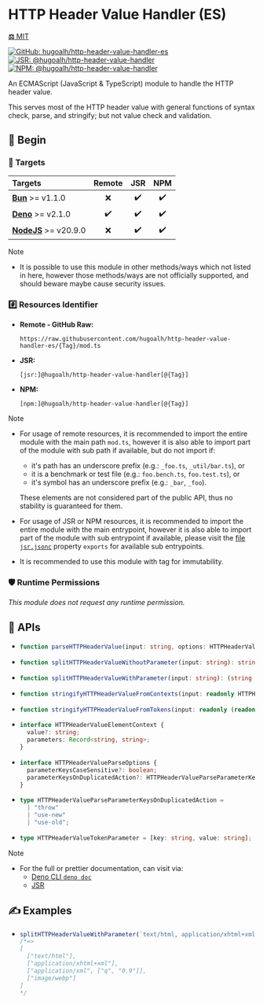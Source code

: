 # HTTP Header Value Handler (ES)

[**⚖️** MIT](./LICENSE.md)

[![GitHub: hugoalh/http-header-value-handler-es](https://img.shields.io/github/v/release/hugoalh/http-header-value-handler-es?label=hugoalh/http-header-value-handler-es&labelColor=181717&logo=github&logoColor=ffffff&sort=semver&style=flat "GitHub: hugoalh/http-header-value-handler-es")](https://github.com/hugoalh/http-header-value-handler-es)
[![JSR: @hugoalh/http-header-value-handler](https://img.shields.io/jsr/v/@hugoalh/http-header-value-handler?label=@hugoalh/http-header-value-handler&labelColor=F7DF1E&logo=jsr&logoColor=000000&style=flat "JSR: @hugoalh/http-header-value-handler")](https://jsr.io/@hugoalh/http-header-value-handler)
[![NPM: @hugoalh/http-header-value-handler](https://img.shields.io/npm/v/@hugoalh/http-header-value-handler?label=@hugoalh/http-header-value-handler&labelColor=CB3837&logo=npm&logoColor=ffffff&style=flat "NPM: @hugoalh/http-header-value-handler")](https://www.npmjs.com/package/@hugoalh/http-header-value-handler)

An ECMAScript (JavaScript & TypeScript) module to handle the HTTP header value.

This serves most of the HTTP header value with general functions of syntax check, parse, and stringify; but not value check and validation.

## 🔰 Begin

### 🎯 Targets

| **Targets** | **Remote** | **JSR** | **NPM** |
|:--|:-:|:-:|:-:|
| **[Bun](https://bun.sh/)** >= v1.1.0 | ❌ | ✔️ | ✔️ |
| **[Deno](https://deno.land/)** >= v2.1.0 | ✔️ | ✔️ | ✔️ |
| **[NodeJS](https://nodejs.org/)** >= v20.9.0 | ❌ | ✔️ | ✔️ |

> [!NOTE]
> - It is possible to use this module in other methods/ways which not listed in here, however those methods/ways are not officially supported, and should beware maybe cause security issues.

### #️⃣ Resources Identifier

- **Remote - GitHub Raw:**
  ```
  https://raw.githubusercontent.com/hugoalh/http-header-value-handler-es/{Tag}/mod.ts
  ```
- **JSR:**
  ```
  [jsr:]@hugoalh/http-header-value-handler[@{Tag}]
  ```
- **NPM:**
  ```
  [npm:]@hugoalh/http-header-value-handler[@{Tag}]
  ```

> [!NOTE]
> - For usage of remote resources, it is recommended to import the entire module with the main path `mod.ts`, however it is also able to import part of the module with sub path if available, but do not import if:
>
>   - it's path has an underscore prefix (e.g.: `_foo.ts`, `_util/bar.ts`), or
>   - it is a benchmark or test file (e.g.: `foo.bench.ts`, `foo.test.ts`), or
>   - it's symbol has an underscore prefix (e.g.: `_bar`, `_foo`).
>
>   These elements are not considered part of the public API, thus no stability is guaranteed for them.
> - For usage of JSR or NPM resources, it is recommended to import the entire module with the main entrypoint, however it is also able to import part of the module with sub entrypoint if available, please visit the [file `jsr.jsonc`](./jsr.jsonc) property `exports` for available sub entrypoints.
> - It is recommended to use this module with tag for immutability.

### 🛡️ Runtime Permissions

*This module does not request any runtime permission.*

## 🧩 APIs

- ```ts
  function parseHTTPHeaderValue(input: string, options: HTTPHeaderValueParseOptions = {}): HTTPHeaderValueElementContext[];
  ```
- ```ts
  function splitHTTPHeaderValueWithoutParameter(input: string): string[];
  ```
- ```ts
  function splitHTTPHeaderValueWithParameter(input: string): (string | HTTPHeaderValueTokenParameter)[][];
  ```
- ```ts
  function stringifyHTTPHeaderValueFromContexts(input: readonly HTTPHeaderValueElementContext[]): string;
  ```
- ```ts
  function stringifyHTTPHeaderValueFromTokens(input: readonly (readonly (string | HTTPHeaderValueTokenParameter)[])[]): string;
  ```
- ```ts
  interface HTTPHeaderValueElementContext {
    value?: string;
    parameters: Record<string, string>;
  }
  ```
- ```ts
  interface HTTPHeaderValueParseOptions {
    parameterKeysCaseSensitive?: boolean;
    parameterKeysOnDuplicatedAction?: HTTPHeaderValueParseParameterKeysOnDuplicatedAction;
  }
  ```
- ```ts
  type HTTPHeaderValueParseParameterKeysOnDuplicatedAction =
    | "throw"
    | "use-new"
    | "use-old";
  ```
- ```ts
  type HTTPHeaderValueTokenParameter = [key: string, value: string];
  ```

> [!NOTE]
> - For the full or prettier documentation, can visit via:
>   - [Deno CLI `deno doc`](https://docs.deno.com/runtime/reference/cli/documentation_generator/)
>   - [JSR](https://jsr.io/@hugoalh/http-header-value-handler)

## ✍️ Examples

- ```ts
  splitHTTPHeaderValueWithParameter(`text/html, application/xhtml+xml, application/xml;q=0.9, image/webp`);
  /*=>
  [
    ["text/html"],
    ["application/xhtml+xml"],
    ["application/xml", ["q", "0.9"]],
    ["image/webp"]
  ]
  */
  ```
